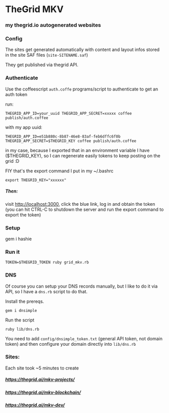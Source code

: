 # TheGrid MKV

### my thegrid.io autogenerated websites

### Config

The sites get generated automatically with content and layout infos stored in the site SAF files (`site-SITENAME.saf`)

They get published via thegrid API.

### Authenticate

Use the coffeescript `auth.coffe` programs/script to authenticate to get an auth token

run:

    THEGRID_APP_ID=your_uuid THEGRID_APP_SECRET=xxxxx coffee publish/auth.coffee

with my app uuid:

    THEGRID_APP_ID=e51b880c-8b87-46e8-83af-feb6dffc6f0b THEGRID_APP_SECRET=$THEGRID_KEY coffee publish/auth.coffee

in my case, because I exported that in an environment variable I have ($THEGRID_KEY), so I can regenerate easily tokens to keep posting on the grid :D

FIY that's the export command I put in my ~/.bashrc

    export THEGRID_KEY="xxxxxx"

##### Then:

visit <http://localhost:3000>, click the blue link, log in and obtain the token (you can hit CTRL-C to shutdown the server and run the export command to export the token)

### Setup

  gem i hashie


### Run it

    TOKEN=$THEGRID_TOKEN ruby grid_mkv.rb


### DNS

Of course you can setup your DNS records manually, but I like to do it via API, so I have a `dns.rb` script to do that.

Install the prereqs.

    gem i dnsimple

Run the script

    ruby lib/dns.rb

You need to add `config/dnsimple_token.txt` (general API token, not domain token) and then configure your domain directly into `lib/dns.rb`


### Sites:

Each site took ~5 minutes to create

##### <https://thegrid.ai/mkv-projects/>
##### <https://thegrid.ai/mkv-blockchain/>
##### <https://thegrid.ai/mkv-dev/>
